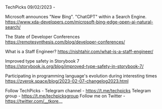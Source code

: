 TechPicks 09/02/2023 -

Microsoft announces "New Bing". "ChatGPT" within a Search Engine.
https://www.xda-developers.com/microsoft-bing-edge-open-ai-natural-search/

The State of Developer Conferences
https://remotesynthesis.com/blog/developer-conferences/

What is a Staff Engineer?
https://nishtahir.com/what-is-a-staff-engineer/

Improved type safety in Storybook 7
https://storybook.js.org/blog/improved-type-safety-in-storybook-7/

Participating in programming language's evolution during interesting times
https://zverok.space/blog/2023-02-07-changelog2023.html

Follow TechPicks -
Telegram channel - https://t.me/techpicks
Telegram group - https://t.me/techpicksgroup
Follow me on Twitter - https://twitter.com/__tkore__